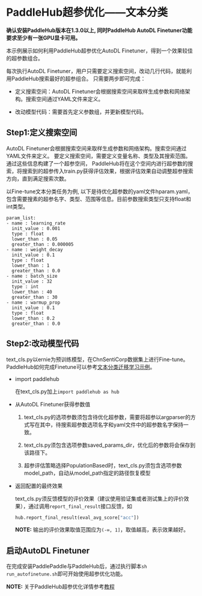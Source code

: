 # PaddleHub超参优化——文本分类

**确认安装PaddleHub版本在1.3.0以上, 同时PaddleHub AutoDL Finetuner功能要求至少有一张GPU显卡可用。**

本示例展示如何利用PaddleHub超参优化AutoDL Finetuner，得到一个效果较佳的超参数组合。

每次执行AutoDL Finetuner，用户只需要定义搜索空间，改动几行代码，就能利用PaddleHub搜索最好的超参组合。 只需要两步即可完成：

* 定义搜索空间：AutoDL Finetuner会根据搜索空间来取样生成参数和网络架构。搜索空间通过YAML文件来定义。

* 改动模型代码：需要首先定义参数组，并更新模型代码。

## Step1:定义搜索空间

AutoDL Finetuner会根据搜索空间来取样生成参数和网络架构。搜索空间通过YAML文件来定义。
要定义搜索空间，需要定义变量名称、类型及其搜索范围。通过这些信息构建了一个超参空间，
PaddleHub将在这个空间内进行超参数的搜索，将搜索到的超参传入train.py获得评估效果，根据评估效果自动调整超参搜索方向，直到满足搜索次数。

以Fine-tune文本分类任务为例, 以下是待优化超参数的yaml文件hparam.yaml，包含需要搜素的超参名字、类型、范围等信息。目前参数搜索类型只支持float和int类型。
```
param_list:
- name : learning_rate
  init_value : 0.001
  type : float
  lower_than : 0.05
  greater_than : 0.000005
- name : weight_decay
  init_value : 0.1
  type : float
  lower_than : 1
  greater_than : 0.0
- name : batch_size
  init_value : 32
  type : int
  lower_than : 40
  greater_than : 30
- name : warmup_prop
  init_value : 0.1
  type : float
  lower_than : 0.2
  greater_than : 0.0
```

## Step2:改动模型代码

text_cls.py以ernie为预训练模型，在ChnSentiCorp数据集上进行Fine-tune。PaddleHub如何完成Finetune可以参考[文本分类迁移学习示例](../text_classification)。

* import paddlehub

  在text_cls.py加上`import paddlehub as hub`

* 从AutoDL Finetuner获得参数值

  1. text_cls.py的选项参数须包含待优化超参数，需要将超参以argparser的方式写在其中，待搜索超参数选项名字和yaml文件中的超参数名字保持一致。

  2. text_cls.py须包含选项参数saved_params_dir，优化后的参数将会保存到该路径下。

  3. 超参评估策略选择PopulationBased时，text_cls.py须包含选项参数model_path，自动从model_path指定的路径恢复模型

* 返回配置的最终效果

  text_cls.py须反馈模型的评价效果（建议使用验证集或者测试集上的评价效果），通过调用`report_final_result`接口反馈，如

  ```python
  hub.report_final_result(eval_avg_score["acc"])
  ```

  **NOTE:** 输出的评价效果取值范围应为`(-∞, 1]`，取值越高，表示效果越好。


## 启动AutoDL Finetuner

在完成安装PaddlePaddle与PaddleHub后，通过执行脚本`sh run_autofinetune.sh`即可开始使用超参优化功能。


**NOTE:** 关于PaddleHub超参优化详情参考[教程](../../tutorial/autofinetune.md)
